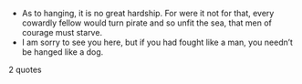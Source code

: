  - As to hanging, it is no great hardship. For were it not for that, every cowardly fellow would turn pirate and so unfit the sea, that men of courage must starve.
 - I am sorry to see you here, but if you had fought like a man, you needn’t be hanged like a dog.

2 quotes